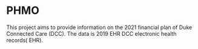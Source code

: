 # PHMO
This project aims to provide information on the 2021 financial plan of Duke Connected Care (DCC). The data is 2019 EHR DCC electronic health records( EHR).
